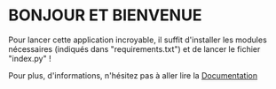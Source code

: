 # BONJOUR ET BIENVENUE

Pour lancer cette application incroyable, il suffit d'installer les modules nécessaires (indiqués dans "requirements.txt") et de lancer le fichier "index.py" !

Pour plus, d'informations, n'hésitez pas à aller lire la [Documentation](Documentation%20Melodhits.pdf)